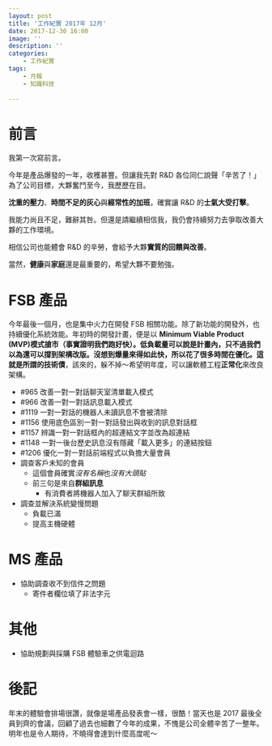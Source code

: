 ```yaml
---
layout: post
title: '工作紀實 2017年 12月'
date: 2017-12-30 16:00
image: ''
description: ''
categories:
    - 工作紀實
tags:
    - 月報
    - 知識科技
 
---
```

# 前言

我第一次寫前言。

今年是產品爆發的一年，收穫甚豐。但讓我先對 R&D 各位同仁說聲「辛苦了！」為了公司目標，大夥奮鬥至今，我歷歷在目。

**沈重的壓力**、**時間不足的灰心**與**經常性的加班**，確實讓 R&D 的**士氣大受打擊**。

我能力尚且不足，難辭其咎。但還是請繼續相信我，我仍會持續努力去爭取改善大夥的工作環境。

相信公司也能體會 R&D 的辛勞，會給予大夥**實質的回饋與改善**。

當然，**健康**與**家庭**還是最重要的，希望大夥不要勉強。

# FSB 產品

今年最後一個月，也是集中火力在開發 FSB 相關功能。除了新功能的開發外，也持續優化系統效能。年初時的開發計畫，便是以 **Minimum Viable Product (MVP)**模式搶市（事實證明我們跑好快）。低負載量可以說是計畫內，只不過我們以為還可以撐到架構改版。沒想到爆量來得如此快，所以花了很多時間在優化。這就是所謂的**技術債**，該來的，躲不掉～希望明年度，可以讓軟體工程**正常化**來改良架構。

* #965 改善一對一對話聊天室清單載入模式
* #966 改善一對一對話訊息載入模式
* #1119 一對一對話的機器人未讀訊息不會被清除 
* #1156 使用底色區別一對一對話發出與收到的訊息對話框 
* #1157 辨識一對一對話框內的超連結文字並改為超連結
* #1148 一對一後台歷史訊息沒有隱藏「載入更多」的連結按鈕
* #1206 優化一對一對話前端程式以負擔大量會員
* 調查客戶未知的會員
    + 這個會員確實*沒有名稱*也*沒有大頭貼*
    + 前三句是來自**群組訊息**
        - 有消費者將機器人加入了聊天群組所致
* 調查並解決系統變慢問題
    + 負載已滿
    + 提高主機硬體

# MS 產品

* 協助調查收不到信件之問題
    + 寄件者欄位填了非法字元

# 其他

* 協助規劃與採購 FSB 體驗車之供電迴路

# 後記

年末的體驗會排場很讚，就像是場產品發表會一樣，很酷！當天也是 2017 最後全員到齊的會議，回顧了過去也細數了今年的成果，不愧是公司全體辛苦了一整年。明年也是令人期待，不曉得會達到什麼高度呢～
